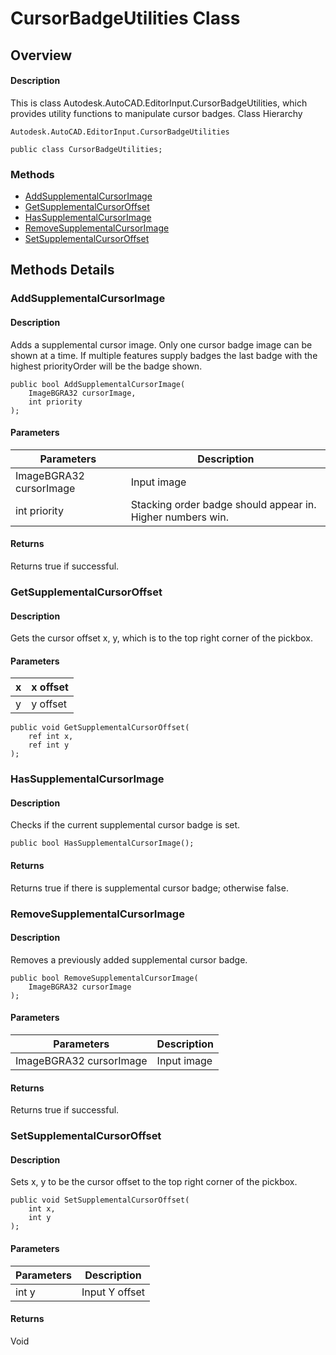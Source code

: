 # CursorBadgeUtilities Class

## Overview

#### Description
This is class Autodesk.AutoCAD.EditorInput.CursorBadgeUtilities, which provides utility functions to manipulate cursor badges.
Class Hierarchy
```text
Autodesk.AutoCAD.EditorInput.CursorBadgeUtilities
```

```text
public class CursorBadgeUtilities;
```

### Methods

- [AddSupplementalCursorImage](#addsupplementalcursorimage)
- [GetSupplementalCursorOffset](#getsupplementalcursoroffset)
- [HasSupplementalCursorImage](#hassupplementalcursorimage)
- [RemoveSupplementalCursorImage](#removesupplementalcursorimage)
- [SetSupplementalCursorOffset](#setsupplementalcursoroffset)


## Methods Details

### AddSupplementalCursorImage

#### Description
Adds a supplemental cursor image. Only one cursor badge image can be shown at a time. If multiple features supply badges the last badge with the highest priorityOrder will be the badge shown.
```text
public bool AddSupplementalCursorImage(
    ImageBGRA32 cursorImage, 
    int priority
);
```

#### Parameters

| Parameters | Description |
| --- | --- |
| ImageBGRA32 cursorImage | Input image |
| int priority | Stacking order badge should appear in. Higher numbers win. |

#### Returns
Returns true if successful.
### GetSupplementalCursorOffset

#### Description
Gets the cursor offset x, y, which is to the top right corner of the pickbox. 
#### Parameters

| x | x offset |
| --- | --- |
| y | y offset |

```text
public void GetSupplementalCursorOffset(
    ref int x, 
    ref int y
);
```

### HasSupplementalCursorImage

#### Description
Checks if the current supplemental cursor badge is set.
```text
public bool HasSupplementalCursorImage();
```

#### Returns
Returns true if there is supplemental cursor badge; otherwise false.
### RemoveSupplementalCursorImage

#### Description
Removes a previously added supplemental cursor badge.
```text
public bool RemoveSupplementalCursorImage(
    ImageBGRA32 cursorImage
);
```

#### Parameters

| Parameters | Description |
| --- | --- |
| ImageBGRA32 cursorImage | Input image |

#### Returns
Returns true if successful.
### SetSupplementalCursorOffset

#### Description
Sets x, y to be the cursor offset to the top right corner of the pickbox.
```text
public void SetSupplementalCursorOffset(
    int x, 
    int y
);
```

#### Parameters

| Parameters | Description |
| --- | --- |
| int y | Input Y offset |

#### Returns
Void